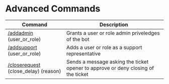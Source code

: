 # Advanced Commands

|Command|Description|  
|--|--|
| [/addadmin](./add-admin-support.md) (user_or_role) | Grants a user or role admin priveledges of the bot |
| [/addsupport](./add-admin-support.md) (user_or_role) | Adds a user or role as a support representative |
| [/closerequest](./features/close-requests.md) (close_delay) (reason) | Sends a message asking the ticket opener to approve or deny closing of the ticket |